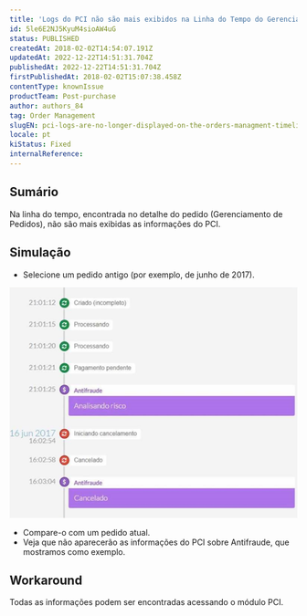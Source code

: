 ```yaml
---
title: 'Logs do PCI não são mais exibidos na Linha do Tempo do Gerenciamento de Pedidos'
id: 5le6E2NJ5KyuM4sioAW4uG
status: PUBLISHED
createdAt: 2018-02-02T14:54:07.191Z
updatedAt: 2022-12-22T14:51:31.704Z
publishedAt: 2022-12-22T14:51:31.704Z
firstPublishedAt: 2018-02-02T15:07:38.458Z
contentType: knownIssue
productTeam: Post-purchase
author: authors_84
tag: Order Management
slugEN: pci-logs-are-no-longer-displayed-on-the-orders-managment-timeline
locale: pt
kiStatus: Fixed
internalReference: 
---
```


## Sumário

Na linha do tempo, encontrada no detalhe do pedido (Gerenciamento de Pedidos), não são mais exibidas as informações do PCI.

## Simulação

- Selecione um pedido antigo (por exemplo, de junho de 2017).

![pedido com log pci](https://raw.githubusercontent.com/vtexdocs/help-center-content/refs/heads/main/docs/pt/known-issues/Post-purchase/logs-do-pci-nao-sao-mais-exibidos-na-linha-do-tempo-gerenciamento-de-pedidos_1.PNG)

- Compare-o com um pedido atual.
- Veja que não aparecerão as informações do PCI sobre Antifraude, que mostramos como exemplo.


## Workaround

Todas as informações podem ser encontradas acessando o módulo PCI.

